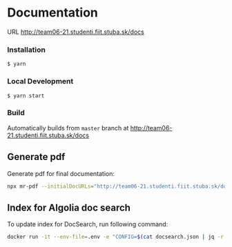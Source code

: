 # Documentation

URL http://team06-21.studenti.fiit.stuba.sk/docs

### Installation

```
$ yarn
```

### Local Development

```
$ yarn start
```

### Build

Automatically builds from `master` branch at http://team06-21.studenti.fiit.stuba.sk/docs

## Generate pdf

Generate pdf for final documentation:

```bash
npx mr-pdf --initialDocURLs="http://team06-21.studenti.fiit.stuba.sk/docs/" --contentSelector="article" --paginationSelector=".pagination-nav__item--next > a" --excludeSelectors=".margin-vert--xl a" --coverTitle="Tímový projekt - SmartBrew"
```

## Index for Algolia doc search

To update index for DocSearch, run following command:

```bash
docker run -it --env-file=.env -e "CONFIG=$(cat docsearch.json | jq -r tostring)" algolia/docsearch-scraper
```

